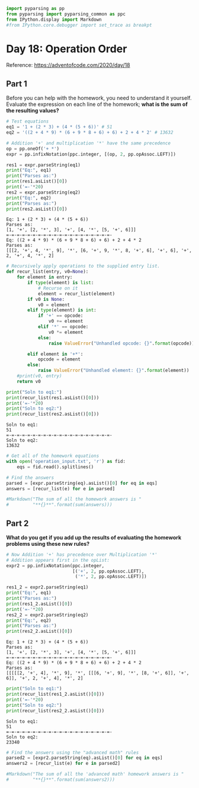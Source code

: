 ```python
import pyparsing as pp
from pyparsing import pyparsing_common as ppc
from IPython.display import Markdown
#from IPython.core.debugger import set_trace as breakpt
```

# Day 18: Operation Order

Reference: https://adventofcode.com/2020/day/18

## Part 1

Before you can help with the homework, you need to understand it yourself. Evaluate the expression on each line of the homework; **what is the sum of the resulting values?**


```python
# Test equations
eq1 = '1 + (2 * 3) + (4 * (5 + 6))' # 51
eq2 = '((2 + 4 * 9) * (6 + 9 * 8 + 6) + 6) + 2 + 4 * 2' # 13632
```


```python
# Addition '+' and multiplication '*' have the same precedence
op = pp.oneOf('+ *')
expr = pp.infixNotation(ppc.integer, [(op, 2, pp.opAssoc.LEFT)])
```


```python
res1 = expr.parseString(eq1)
print("Eq:", eq1)
print("Parses as:")
print(res1.asList()[0])
print('=-'*20)
res2 = expr.parseString(eq2)
print("Eq:", eq2)
print("Parses as:")
print(res2.asList()[0])
```

    Eq: 1 + (2 * 3) + (4 * (5 + 6))
    Parses as:
    [1, '+', [2, '*', 3], '+', [4, '*', [5, '+', 6]]]
    =-=-=-=-=-=-=-=-=-=-=-=-=-=-=-=-=-=-=-=-
    Eq: ((2 + 4 * 9) * (6 + 9 * 8 + 6) + 6) + 2 + 4 * 2
    Parses as:
    [[[2, '+', 4, '*', 9], '*', [6, '+', 9, '*', 8, '+', 6], '+', 6], '+', 2, '+', 4, '*', 2]
    


```python
# Recursively apply operations to the supplied entry list.
def recur_list(entry, v0=None):
    for element in entry:
        if type(element) is list:
            # Recurse on it
            element = recur_list(element)
        if v0 is None:
            v0 = element
        elif type(element) is int:
            if '+' == opcode:
                v0 += element
            elif '*' == opcode:
                v0 *= element
            else:
                raise ValueError("Unhandled opcode: {}".format(opcode))

        elif element in '+*':
            opcode = element
        else:
            raise ValueError("Unhandled element: {}".format(element))
    #print(v0, entry)
    return v0
```


```python
print("Soln to eq1:")
print(recur_list(res1.asList()[0]))
print('=-'*20)
print("Soln to eq2:")
print(recur_list(res2.asList()[0]))
```

    Soln to eq1:
    51
    =-=-=-=-=-=-=-=-=-=-=-=-=-=-=-=-=-=-=-=-
    Soln to eq2:
    13632
    


```python
# Get all of the homework equations
with open('operation_input.txt', 'r') as fid:
    eqs = fid.read().splitlines()
```


```python
# Find the answers
parsed = [expr.parseString(eq).asList()[0] for eq in eqs]
answers = [recur_list(e) for e in parsed]
```


```python
#Markdown("The sum of all the homework answers is "
#         "**{}**".format(sum(answers)))
```

## Part 2

**What do you get if you add up the results of evaluating the homework problems using these new rules?**


```python
# Now Addition '+' has precedence over Multiplication '*'
# Addition appears first in the opList:
expr2 = pp.infixNotation(ppc.integer,
                         [('+', 2, pp.opAssoc.LEFT),
                          ('*', 2, pp.opAssoc.LEFT)])

```


```python
res1_2 = expr2.parseString(eq1)
print("Eq:", eq1)
print("Parses as:")
print(res1_2.asList()[0])
print('=-'*20)
res2_2 = expr2.parseString(eq2)
print("Eq:", eq2)
print("Parses as:")
print(res2_2.asList()[0])
```

    Eq: 1 + (2 * 3) + (4 * (5 + 6))
    Parses as:
    [1, '+', [2, '*', 3], '+', [4, '*', [5, '+', 6]]]
    =-=-=-=-=-=-=-=-=-=-=-=-=-=-=-=-=-=-=-=-
    Eq: ((2 + 4 * 9) * (6 + 9 * 8 + 6) + 6) + 2 + 4 * 2
    Parses as:
    [[[[[2, '+', 4], '*', 9], '*', [[[6, '+', 9], '*', [8, '+', 6]], '+', 6]], '+', 2, '+', 4], '*', 2]
    


```python
print("Soln to eq1:")
print(recur_list(res1_2.asList()[0]))
print('=-'*20)
print("Soln to eq2:")
print(recur_list(res2_2.asList()[0]))
```

    Soln to eq1:
    51
    =-=-=-=-=-=-=-=-=-=-=-=-=-=-=-=-=-=-=-=-
    Soln to eq2:
    23340
    


```python
# Find the answers using the "advanced math" rules
parsed2 = [expr2.parseString(eq).asList()[0] for eq in eqs]
answers2 = [recur_list(e) for e in parsed2]
```


```python
#Markdown("The sum of all the 'advanced math' homework answers is "
#         "**{}**".format(sum(answers2)))
```


```python

```
